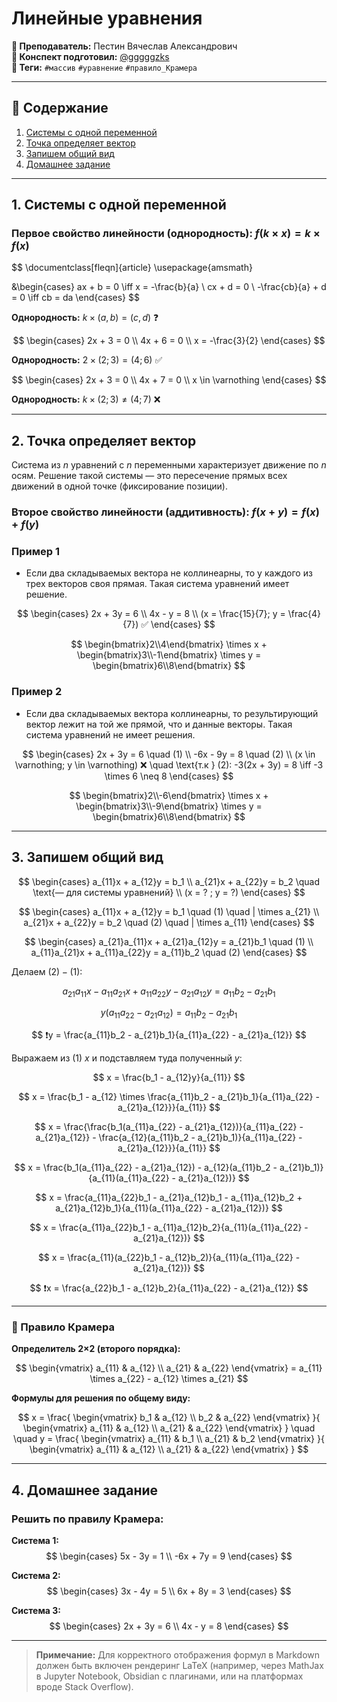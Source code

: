 # Линейные уравнения

**🐙 Преподаватель:** Пестин Вячеслав Александрович  
**🦁 Конспект подготовил:** [@gggggzks](https://t.me/gggggzks)  
**🌴 Теги:** `#массив` `#уравнение` `#правило_Крамера`

---

## 📑 Содержание
1. [Системы с одной переменной](#1-системы-с-одной-переменной)
2. [Точка определяет вектор](#2-точка-определяет-вектор)
3. [Запишем общий вид](#3-запишем-общий-вид)
4. [Домашнее задание](#4-домашнее-задание)

---

## 1. Системы с одной переменной

### Первое свойство линейности (однородность): $f(k \times x) = k \times f(x)$

$$
\documentclass[fleqn]{article}
\usepackage{amsmath}

&\begin{cases}
ax + b = 0 \iff x = -\frac{b}{a} \\
cx + d = 0 \\
-\frac{cb}{a} + d = 0 \iff cb = da
\end{cases}
$$

**Однородность:** $k \times (a, b) = (c, d)$ ❓

$$
\begin{cases}
2x + 3 = 0 \\
4x + 6 = 0 \\
x = -\frac{3}{2}
\end{cases}
$$

**Однородность:** $2 \times (2; 3) = (4; 6)$ ✅

$$
\begin{cases}
2x + 3 = 0 \\
4x + 7 = 0 \\
x \in \varnothing
\end{cases}
$$

**Однородность:** $k \times (2; 3) \neq (4; 7)$ ❌

---

## 2. Точка определяет вектор

Система из $n$ уравнений с $n$ переменными характеризует движение по $n$ осям. Решение такой системы — это пересечение прямых всех движений в одной точке (фиксирование позиции).

### Второе свойство линейности (аддитивность): $f(x + y) = f(x) + f(y)$

### Пример 1

- Если два складываемых вектора не коллинеарны, то у каждого из трех векторов своя прямая. Такая система уравнений имеет решение.

$$
\begin{cases}
2x + 3y = 6 \\
4x - y = 8 \\
(x = \frac{15}{7}; y = \frac{4}{7}) ✅
\end{cases}
$$

$$
\begin{bmatrix}2\\4\end{bmatrix} \times x + \begin{bmatrix}3\\-1\end{bmatrix} \times y = \begin{bmatrix}6\\8\end{bmatrix}
$$

### Пример 2

- Если два складываемых вектора коллинеарны, то результирующий вектор лежит на той же прямой, что и данные векторы. Такая система уравнений не имеет решения.

$$
\begin{cases}
2x + 3y = 6 \quad (1) \\
-6x - 9y = 8 \quad (2) \\
(x \in \varnothing; y \in \varnothing) ❌ \quad \text{т.к } (2): -3(2x + 3y) = 8 \iff -3 \times 6 \neq 8
\end{cases}
$$

$$
\begin{bmatrix}2\\-6\end{bmatrix} \times x + \begin{bmatrix}3\\-9\end{bmatrix} \times y = \begin{bmatrix}6\\8\end{bmatrix}
$$

---

## 3. Запишем общий вид

$$
\begin{cases}
a_{11}x + a_{12}y = b_1 \\
a_{21}x + a_{22}y = b_2 \quad \text{— для системы уравнений} \\
(x = ? ; y = ?)
\end{cases}
$$

$$
\begin{cases}
a_{11}x + a_{12}y = b_1 \quad (1) \quad | \times a_{21} \\
a_{21}x + a_{22}y = b_2 \quad (2) \quad | \times a_{11}
\end{cases}
$$

$$
\begin{cases}
a_{21}a_{11}x + a_{21}a_{12}y = a_{21}b_1 \quad (1) \\
a_{11}a_{21}x + a_{11}a_{22}y = a_{11}b_2 \quad (2)
\end{cases}
$$

Делаем $(2) - (1)$:

$$
a_{21}a_{11}x - a_{11}a_{21}x + a_{11}a_{22}y - a_{21}a_{12}y = a_{11}b_2 - a_{21}b_1
$$

$$
y(a_{11}a_{22} - a_{21}a_{12}) = a_{11}b_2 - a_{21}b_1
$$

$$
❗y = \frac{a_{11}b_2 - a_{21}b_1}{a_{11}a_{22} - a_{21}a_{12}}
$$

Выражаем из (1) $x$ и подставляем туда полученный $y$:

$$
x = \frac{b_1 - a_{12}y}{a_{11}}
$$

$$
x = \frac{b_1 - a_{12} \times \frac{a_{11}b_2 - a_{21}b_1}{a_{11}a_{22} - a_{21}a_{12}}}{a_{11}}
$$

$$
x = \frac{\frac{b_1(a_{11}a_{22} - a_{21}a_{12})}{a_{11}a_{22} - a_{21}a_{12}} - \frac{a_{12}(a_{11}b_2 - a_{21}b_1)}{a_{11}a_{22} - a_{21}a_{12}}}{a_{11}}
$$

$$
x = \frac{b_1(a_{11}a_{22} - a_{21}a_{12}) - a_{12}(a_{11}b_2 - a_{21}b_1)}{a_{11}(a_{11}a_{22} - a_{21}a_{12})}
$$

$$
x = \frac{a_{11}a_{22}b_1 - a_{21}a_{12}b_1 - a_{11}a_{12}b_2 + a_{21}a_{12}b_1}{a_{11}(a_{11}a_{22} - a_{21}a_{12})}
$$

$$
x = \frac{a_{11}a_{22}b_1 - a_{11}a_{12}b_2}{a_{11}(a_{11}a_{22} - a_{21}a_{12})}
$$

$$
x = \frac{a_{11}(a_{22}b_1 - a_{12}b_2)}{a_{11}(a_{11}a_{22} - a_{21}a_{12})}
$$

$$
❗x = \frac{a_{22}b_1 - a_{12}b_2}{a_{11}a_{22} - a_{21}a_{12}}
$$

---

### 🧮 Правило Крамера

**Определитель 2×2 (второго порядка):**

$$
\begin{vmatrix}
a_{11} & a_{12} \\
a_{21} & a_{22}
\end{vmatrix}
= a_{11} \times a_{22} - a_{12} \times a_{21}
$$

**Формулы для решения по общему виду:**

$$
x = \frac{
\begin{vmatrix}
b_1 & a_{12} \\
b_2 & a_{22}
\end{vmatrix}
}{
\begin{vmatrix}
a_{11} & a_{12} \\
a_{21} & a_{22}
\end{vmatrix}
}
\quad \quad
y = \frac{
\begin{vmatrix}
a_{11} & b_1 \\
a_{21} & b_2
\end{vmatrix}
}{
\begin{vmatrix}
a_{11} & a_{12} \\
a_{21} & a_{22}
\end{vmatrix}
}
$$

---

## 4. Домашнее задание

### Решить по правилу Крамера:

**Система 1:**
$$
\begin{cases}
5x - 3y = 1 \\
-6x + 7y = 9
\end{cases}
$$

**Система 2:**
$$
\begin{cases}
3x - 4y = 5 \\
6x + 8y = 3
\end{cases}
$$

**Система 3:**
$$
\begin{cases}
2x + 3y = 6 \\
4x - y = 8
\end{cases}
$$

---

> **Примечание:** Для корректного отображения формул в Markdown должен быть включен рендеринг LaTeX (например, через MathJax в Jupyter Notebook, Obsidian с плагинами, или на платформах вроде Stack Overflow).
